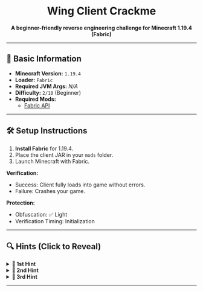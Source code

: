 <h1 align="center">Wing Client Crackme</h1>

<p align="center">
  <strong>A beginner-friendly reverse engineering challenge for Minecraft 1.19.4 (Fabric)</strong>
</p>

---

## 📌 Basic Information  
- **Minecraft Version:** `1.19.4`  
- **Loader:** `Fabric`  
- **Required JVM Args:** *N/A*   
- **Difficulty:** `2/10` (Beginner)  
- **Required Mods:**  
  - [Fabric API](https://modrinth.com/mod/fabric-api/versions?g=1.19.4)

---

## 🛠️ Setup Instructions  
1. **Install Fabric** for 1.19.4.  
2. Place the client JAR in your `mods` folder.  
3. Launch Minecraft with Fabric.

**Verification:**  
- Success: Client fully loads into game without errors.  
- Failure: Crashes your game.  

**Protection:**  
- Obfuscation: ✅ Light
- Verification Timing: Initialization

---

## 🔍 Hints (Click to Reveal)  
<details>  
<summary><strong>🚩 1st Hint</strong></summary>  

1. **Authentication System:**  
   - The client uses offline-mode auth (no server checks).  
</details>  

<details>  
<summary><strong>🚩 2nd Hint</strong></summary>  

2. **HWID Whitelist:**  
   - Valid HWIDs are stored in:  
     ```plaintext
     assets/mousetweaks/security.txt  
     ```  
</details>  

<details>  
<summary><strong>🚩 3rd Hint</strong></summary>  

3. **HWID Generation:**  
   - The client fetches HWID using a **PowerShell script** (check runtime commands).  
</details>  


---
